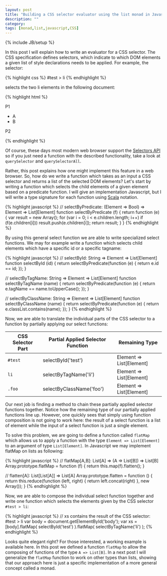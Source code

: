 ```yaml
---
layout: post
title: "Building a CSS selector evaluator using the list monad in Javascript"
description: ""
category: 
tags: [monad,list,javascript,CSS]
---
```

{% include JB/setup %}

In this post I will explain how to write an evaluator for a CSS selector. The CSS specification defines selectors, which indicate to which DOM elements a given list of style declarations needs to be applied. For example, the selector:

{% highlight css %}
    #test > li
{% endhighlight %}

selects the two li elements in the following document:

{% highlight html %}
<body id="body">
  <p>P1</p>
  <ul id="test">
    <li>A</li>
    <li>B</li>
   </ul>
   <p>P2</p>
</body>
{% endhighlight %}

Of course, these days most modern web browser support the [Selectors API](http://www.w3.org/TR/selectors-api/) so if you just need a function with the described functionality, take a look at `querySelector` and `querySelectorAll`.

Rather, this post explains how one might implement this feature in a web browser. So, how do we write a function which takes as an input a CSS selector and returns a list of the selected DOM elements? Let's start by writing a function which selects the child elements of a given element based on a predicate function. I will give an implementation Javascript, but I will write a type signature for each function using [Scala](http://www.scala-lang.org/) notation. 

{% highlight javascript %}
// selectByPredicate: (Element => Bool) => Element => List[Element]
function selectByPredicate (f) {
  return function (e) {
    var result = new Array();
    for (var i = 0; i < e.children.length; i++)
      if (f(e.children[i])) result.push(e.children[i]);
    return result;
  }
}
{% endhighlight %}

By using this general select function we are able to write specialized select functions. We may for example write a function which selects child elements which have a specific id or a specific tagname:

{% highlight javascript %}
// selectById: String => Element => List[Element]
function selectById (id) {
  return selectByPredicate(function (e) { 
    return e.id == id; 
  });
}

// selectByTagName: String => Element => List[Element]
function selectByTagName (name) {
  return selectByPredicate(function (e) { 
    return e.tagName == name.toUpperCase(); 
  });
} 

// selectByClassName: String => Element => List[Element]
function selectByClassName (name) {
  return selectByPredicate(function (e) { 
    return e.classList.contains(name); 
  });
}
{% endhighlight %}

Now, we are able to translate the individual parts of the CSS selector to a function by partially applying our select functions:

CSS Selector Part | Partial Applied Selector Function | Remaining Type
--- | --- | ---
`#test` | selectById('test')       | Element => List[Element]
`li`    | selectByTagName('li')    | Element => List[Element]
`.foo`  | selectByClassName('foo') | Element => List[Element]

Our next job is finding a method to chain these partially applied selector functions together. Notice how the remaining type of our partially applied functions line up. However, one quickly sees that simply using function composition is not going to work here: the result of a select function is a list of element while the input of a select function is just a single element. 

To solve this problem, we are going to define a function called `flatMap` which allows us to apply a function with the type `Element => List[Element]` to an argument of type `List[Element]`. In Javascript we may implement flatMap on lists as following:

{% highlight javascript %}
// flatMap[A,B]: List[A] => (A => List[B]) => List[B]
Array.prototype.flatMap = function (f) {
  return this.map(f).flatten(); 
}

// flatten[A]: List[List[A]] => List[A]
Array.prototype.flatten = function () {
  return this.reduce(function (left, right) {
    return left.concat(right)
  }, new Array());
}
{% endhighlight %}

Now, we are able to compose the individual select function together and write one function which selects the elements given by the CSS selector `#test > li`:

{% highlight javascript %}
// xs contains the result of the CSS selector: #test > li
var body = document.getElementById('body');
var xs = [body].flatMap(
           selectById('test')
         ).flatMap(
           selectByTagName('li')
         );
{% endhighlight %}

Looks quite elegant right? For those interested, a working example is available here. In this post we defined a function `flatMap` to allow the composing of functions of the type `A => List[B]`. In a next post I will generalize the `flatMap` function to work on other types than lists, showing that our approach here is just a specific implementation of a more general concept called a monad.  